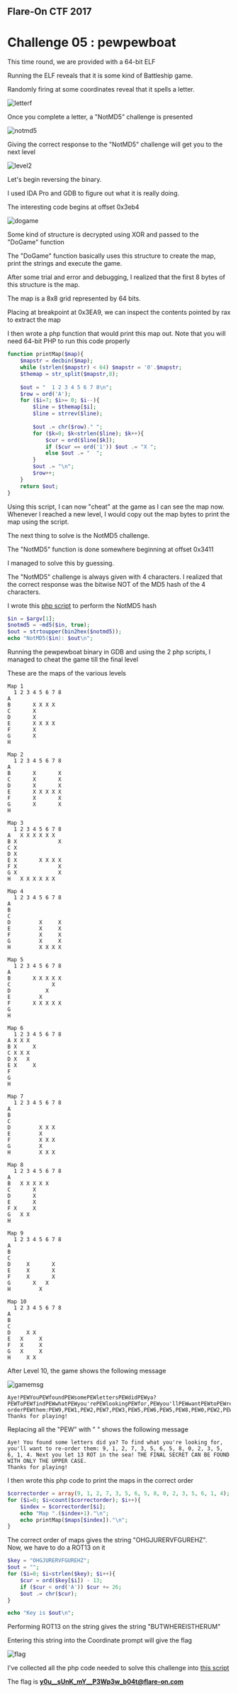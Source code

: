 ## Flare-On CTF 2017
# Challenge 05 : pewpewboat

This time round, we are provided with a 64-bit ELF

Running the ELF reveals that it is some kind of Battleship game.

Randomly firing at some coordinates reveal that it spells a letter.

![letterf](img/01.png)

Once you complete a letter, a "NotMD5" challenge is presented

![notmd5](img/02.png)

Giving the correct response to the "NotMD5" challenge will get you to the next level

![level2](img/03.png)

Let's begin reversing the binary.

I used IDA Pro and GDB to figure out what it is really doing.

The interesting code begins at offset 0x3eb4

![dogame](img/04.png)

Some kind of structure is decrypted using XOR and passed to the "DoGame" function

The "DoGame" function basically uses this structure to create the map, print the strings and execute the game.

After some trial and error and debugging, I realized that the first 8 bytes of this structure is the map.

The map is a 8x8 grid represented by 64 bits.

Placing at breakpoint at 0x3EA9, we can inspect the contents pointed by rax to extract the map

I then wrote a php function that would print this map out. Note that you will need 64-bit PHP to run this code properly

```php
function printMap($map){
	$mapstr = decbin($map);
	while (strlen($mapstr) < 64) $mapstr = '0'.$mapstr;
	$themap = str_split($mapstr,8);
	
	$out = "  1 2 3 4 5 6 7 8\n";
	$row = ord('A');
	for ($i=7; $i>= 0; $i--){
		$line = $themap[$i];
		$line = strrev($line);
		
		$out .= chr($row)." ";
		for ($k=0; $k<strlen($line); $k++){
			$cur = ord($line[$k]);
			if ($cur == ord('1')) $out .= "X ";
			else $out .= "  ";
		}
		$out .= "\n";
		$row++;
	}
	return $out;
}
```

Using this script, I can now "cheat" at the game as I can see the map now.  
Whenever I reached a new level, I would copy out the map bytes to print the map using the script.

The next thing to solve is the NotMD5 challenge.

The "NotMD5" function is done somewhere beginning at offset 0x3411

I managed to solve this by guessing.

The "NotMD5" challenge is always given with 4 characters. I realized that the correct response was the bitwise NOT of the MD5 hash of the 4 characters.

I wrote this [php script](notmd5.php) to perform the NotMD5 hash

```php
$in = $argv[1];
$notmd5 = ~md5($in, true);
$out = strtoupper(bin2hex($notmd5));
echo "NotMD5($in): $out\n";
```

Running the pewpewboat binary in GDB and using the 2 php scripts, I managed to cheat the game till the final level

These are the maps of the various levels 

```
Map 1
  1 2 3 4 5 6 7 8
A                 
B       X X X X   
C       X         
D       X         
E       X X X X   
F       X         
G       X         
H                 

Map 2
  1 2 3 4 5 6 7 8
A                 
B       X       X 
C       X       X 
D       X       X 
E       X X X X X 
F       X       X 
G       X       X 
H                 

Map 3
  1 2 3 4 5 6 7 8
A   X X X X X X   
B X             X 
C X               
D X               
E X       X X X X 
F X             X 
G X             X 
H   X X X X X X   

Map 4
  1 2 3 4 5 6 7 8
A                 
B                 
C                 
D         X     X 
E         X     X 
F         X     X 
G         X     X 
H         X X X X 

Map 5
  1 2 3 4 5 6 7 8
A                 
B       X X X X X 
C             X   
D           X     
E         X       
F       X X X X X 
G                 
H                 

Map 6
  1 2 3 4 5 6 7 8
A X X X           
B X     X         
C X X X           
D X   X           
E X     X         
F                 
G                 
H                 

Map 7
  1 2 3 4 5 6 7 8
A                 
B                 
C                 
D         X X X   
E         X       
F         X X X   
G         X       
H         X X X   

Map 8
  1 2 3 4 5 6 7 8
A                 
B   X X X X X     
C       X         
D       X         
E       X         
F X     X         
G   X X           
H                 

Map 9
  1 2 3 4 5 6 7 8
A                 
B                 
C                 
D     X       X   
E     X       X   
F     X       X   
G       X   X     
H         X       

Map 10
  1 2 3 4 5 6 7 8
A                 
B                 
C                 
D     X X         
E   X     X       
F   X     X       
G   X     X       
H     X X         

```

After Level 10, the game shows the following message

![gamemsg](img/05.png)

```
Aye!PEWYouPEWfoundPEWsomePEWlettersPEWdidPEWya?PEWToPEWfindPEWwhatPEWyou'rePEWlookingPEWfor,PEWyou'llPEWwantPEWtoPEWre-orderPEWthem:PEW9,PEW1,PEW2,PEW7,PEW3,PEW5,PEW6,PEW5,PEW8,PEW0,PEW2,PEW3,PEW5,PEW6,PEW1,PEW4.PEWNextPEWyouPEWletPEW13PEWROTPEWinPEWthePEWsea!PEWTHEPEWFINALPEWSECRETPEWCANPEWBEPEWFOUNDPEWWITHPEWONLYPEWTHEPEWUPPERPEWCASE.
Thanks for playing!
```

Replacing all the "PEW" with " " shows the following message

```
Aye! You found some letters did ya? To find what you're looking for, you'll want to re-order them: 9, 1, 2, 7, 3, 5, 6, 5, 8, 0, 2, 3, 5, 6, 1, 4. Next you let 13 ROT in the sea! THE FINAL SECRET CAN BE FOUND WITH ONLY THE UPPER CASE.
Thanks for playing!
```

I then wrote this php code to print the maps in the correct order

```php
$correctorder = array(9, 1, 2, 7, 3, 5, 6, 5, 8, 0, 2, 3, 5, 6, 1, 4);
for ($i=0; $i<count($correctorder); $i++){
	$index = $correctorder[$i];
	echo "Map ".($index+1)."\n";
	echo printMap($maps[$index])."\n";
}
```

The correct order of maps gives the string "OHGJURERVFGUREHZ".  
Now, we have to do a ROT13 on it

```php
$key = "OHGJURERVFGUREHZ";
$out = "";
for ($i=0; $i<strlen($key); $i++){
	$cur = ord($key[$i]) - 13;
	if ($cur < ord('A')) $cur += 26;
	$out .= chr($cur);
}

echo "Key is $out\n";
```

Performing ROT13 on the string gives the string "BUTWHEREISTHERUM"

Entering this string into the Coordinate prompt will give the flag

![flag](img/06.png)

I've collected all the php code needed to solve this challenge into [this script](soln.php)

The flag is **y0u__sUnK_mY__P3Wp3w_b04t@flare-on.com**